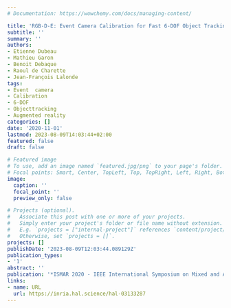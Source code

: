 ```yaml
---
# Documentation: https://wowchemy.com/docs/managing-content/

title: 'RGB-D-E: Event Camera Calibration for Fast 6-DOF Object Tracking'
subtitle: ''
summary: ''
authors:
- Etienne Dubeau
- Mathieu Garon
- Benoit Debaque
- Raoul de Charette
- Jean-François Lalonde
tags:
- Event  camera
- Calibration
- 6-DOF
- Objecttracking
- Augmented reality
categories: []
date: '2020-11-01'
lastmod: 2023-08-09T14:03:44+02:00
featured: false
draft: false

# Featured image
# To use, add an image named `featured.jpg/png` to your page's folder.
# Focal points: Smart, Center, TopLeft, Top, TopRight, Left, Right, BottomLeft, Bottom, BottomRight.
image:
  caption: ''
  focal_point: ''
  preview_only: false

# Projects (optional).
#   Associate this post with one or more of your projects.
#   Simply enter your project's folder or file name without extension.
#   E.g. `projects = ["internal-project"]` references `content/project/deep-learning/index.md`.
#   Otherwise, set `projects = []`.
projects: []
publishDate: '2023-08-09T12:03:44.089129Z'
publication_types:
- '1'
abstract: ''
publication: '*ISMAR 2020 - IEEE International Symposium on Mixed and Augmented Reality*'
links:
- name: URL
  url: https://inria.hal.science/hal-03133287
---
```

